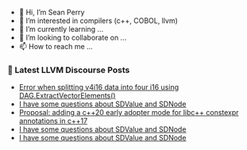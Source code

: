 - 👋 Hi, I’m Sean Perry
- 👀 I’m interested in compilers (c++, COBOL, llvm)
- 🌱 I’m currently learning ...
- 💞️ I’m looking to collaborate on ...
- 📫 How to reach me ...

<!---
s66perry/s66perry is a ✨ special ✨ repository because its `README.md` (this file) appears on your GitHub profile.
You can click the Preview link to take a look at your changes.
--->
### 📕 Latest LLVM Discourse Posts

<!-- DISCOURSE-LLVM:START -->
- [Error when splitting v4i16 data into four i16 using DAG.ExtractVectorElements&lpar;&rpar;](https://discourse.llvm.org/t/error-when-splitting-v4i16-data-into-four-i16-using-dag-extractvectorelements/66675#post_3)
- [I have some questions about SDValue and SDNode](https://discourse.llvm.org/t/i-have-some-questions-about-sdvalue-and-sdnode/66762#post_3)
- [Proposal: adding a c++20 early adopter mode for libc++ constexpr annotations in c++17](https://discourse.llvm.org/t/proposal-adding-a-c-20-early-adopter-mode-for-libc-constexpr-annotations-in-c-17/66446#post_12)
- [I have some questions about SDValue and SDNode](https://discourse.llvm.org/t/i-have-some-questions-about-sdvalue-and-sdnode/66762#post_2)
- [I have some questions about SDValue and SDNode](https://discourse.llvm.org/t/i-have-some-questions-about-sdvalue-and-sdnode/66762#post_1)
<!-- DISCOURSE-LLVM:END -->
